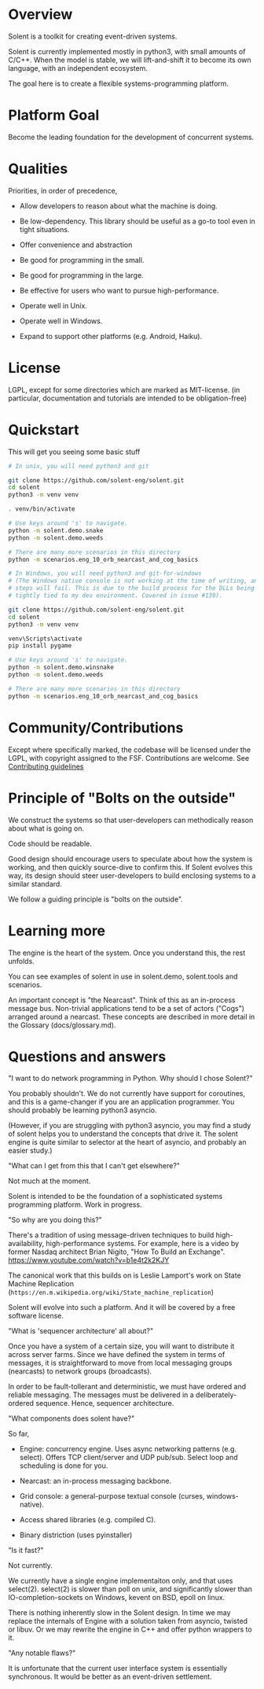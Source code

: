 # Overview

Solent is a toolkit for creating event-driven systems.

Solent is currently implemented mostly in python3, with small amounts of
C/C++. When the model is stable, we will lift-and-shift it to become its own
language, with an independent ecosystem.

The goal here is to create a flexible systems-programming platform.


# Platform Goal

Become the leading foundation for the development of concurrent systems.


# Qualities

Priorities, in order of precedence,

* Allow developers to reason about what the machine is doing.

* Be low-dependency. This library should be useful as a go-to tool even in
  tight situations.

* Offer convenience and abstraction

* Be good for programming in the small.

* Be good for programming in the large.

* Be effective for users who want to pursue high-performance.

* Operate well in Unix.

* Operate well in Windows.

* Expand to support other platforms (e.g. Android, Haiku).


# License

LGPL, except for some directories which are marked as MIT-license. (in
particular, documentation and tutorials are intended to be obligation-free)


# Quickstart

This will get you seeing some basic stuff

```bash
# In unix, you will need python3 and git

git clone https://github.com/solent-eng/solent.git
cd solent
python3 -m venv venv

. venv/bin/activate

# Use keys around 's' to navigate.
python -m solent.demo.snake
python -m solent.demo.weeds

# There are many more scenarios in this directory
python -m scenarios.eng_10_orb_nearcast_and_cog_basics
```

```bash
# In Windows, you will need python3 and git-for-windows
# (The Windows native console is not working at the time of writing, and these
# steps will fail. This is due to the build process for the DLLs being too
# tightly tied to my dev environment. Covered in issue #139).

git clone https://github.com/solent-eng/solent.git
cd solent
python3 -m venv venv

venv\Scripts\activate
pip install pygame

# Use keys around 's' to navigate.
python -m solent.demo.winsnake
python -m solent.demo.weeds

# There are many more scenarios in this directory
python -m scenarios.eng_10_orb_nearcast_and_cog_basics
```

# Community/Contributions

Except where specifically marked, the codebase will be licensed under the
LGPL, with copyright assigned to the FSF. Contributions are welcome. See
[Contributing guidelines](CONTRIBUTING.md)


# Principle of "Bolts on the outside"

We construct the systems so that user-developers can methodically reason about
what is going on.

Code should be readable.

Good design should encourage users to speculate about how the system is
working, and then quickly source-dive to confirm this. If Solent evolves this
way, its design should steer user-developers to build enclosing systems to a
similar standard.

We follow a guiding principle is "bolts on the outside".


# Learning more

The engine is the heart of the system. Once you understand this, the rest
unfolds.

You can see examples of solent in use in solent.demo, solent.tools and
scenarios.

An important concept is "the Nearcast". Think of this as an in-process message
bus. Non-trivial applications tend to be a set of actors ("Cogs") arranged
around a nearcast. These concepts are described in more detail in the Glossary
(docs/glossary.md).


# Questions and answers

"I want to do network programming in Python. Why should I chose Solent?"

You probably shouldn't. We do not currently have support for coroutines, and
this is a game-changer if you are an application programmer. You should
probably be learning python3 asyncio.

(However, if you are struggling with python3 asyncio, you may find a study of
solent helps you to understand the concepts that drive it. The solent engine
is quite similar to selector at the heart of asyncio, and probably an easier
study.)


"What can I get from this that I can't get elsewhere?"

Not much at the moment.

Solent is intended to be the foundation of a sophisticated systems programming
platform. Work in progress.


"So why are you doing this?"

There's a tradition of using message-driven techniques to build
high-availability, high-performance systems. For example, here is a video by
former Nasdaq architect Brian Nigito, "How To Build an Exchange".
https://www.youtube.com/watch?v=b1e4t2k2KJY

The canonical work that this builds on is Leslie Lamport's work on State
Machine Replication
(`https://en.m.wikipedia.org/wiki/State_machine_replication`)

Solent will evolve into such a platform. And it will be covered by a free
software license.


"What is 'sequencer architecture' all about?"

Once you have a system of a certain size, you will want to distribute it
across server farms. Since we have defined the system in terms of messages, it
is straightforward to move from local messaging groups (nearcasts) to network
groups (broadcasts).

In order to be fault-tollerant and deterministic, we must have ordered and
reliable messaging. The messages must be delivered in a deliberately-ordered
sequence. Hence, sequencer architecture. 


"What components does solent have?"

So far,

* Engine: concurrency engine. Uses async networking patterns (e.g. select). Offers TCP client/server and UDP pub/sub. Select loop and scheduling is done for you.

* Nearcast: an in-process messaging backbone.

* Grid console: a general-purpose textual console (curses, windows-native).

* Access shared libraries (e.g. compiled C).

* Binary distriction (uses pyinstaller)


"Is it fast?"

Not currently.

We currently have a single engine implementaiton only, and that uses
select(2). select(2) is slower than poll on unix, and significantly slower
than IO-completion-sockets on Windows, kevent on BSD, epoll on linux.

There is nothing inherently slow in the Solent design. In time we may replace
the internals of Engine with a solution taken from asyncio, twisted or libuv.
Or we may rewrite the engine in C++ and offer python wrappers to it.


"Any notable flaws?"

It is unfortunate that the current user interface system is essentially
synchronous. It would be better as an event-driven settlement.



